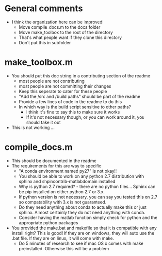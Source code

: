 # General comments

* I think the organization here can be improved
	* Move compile_docs.m to the docs folder
	* Move make_toolbox to the root of the directory
	* That's what people want if they clone this directory
	* Don't put this in subfolder

# make_toolbox.m

* You should put this doc string in a contributing section of the readme
	* most people are not contributing
	* most people are not committing their changes 
	* Keep this seperate to cater for these people
	* "Add the /src and /build paths" should be part of the readme
	* Provide a few lines of code in the readme to do this
	* In which way is the build script sensitive to other paths?
		* I think it's fine to say this to make sure it works
		* If it's not necessary though, or you can work around it, you should
		  take it out
* This is not working ...

# compile_docs.m

* This should be documented in the readme
* The requirements for this are way to specific
	* "A conda environment named py27" is not okay!!
	* You should be able to work on any python 2.7 distribution with sphinx and
	  shpincontrib-matlabdomain installed
	* Why is python 2.7 required? - there are no python files... Sphinx can be
	  pip installed on either python 2.7 or 3.x. 
	* If python version is not necessary, you can say you tested this on 2.7 so
	  compatability with 3.x is not guaranteed.
	* Do they need anything about conda to actually make this or just sphinx.
	  Almost certainly they do not need anything with conda.
	* Consider having the matlab function simply check for python and the
	  appropriate python packages
* You provided the make.bat and makefile so that it is compatible with any
  install right? This is good! If they are on windows, they will auto use the
  .bat file. If they are on linux, it will come with make.
	* Do 5 minutes of research to see if mac OS x comes with make preinstalled.
	  Otherwise this will be a problem
